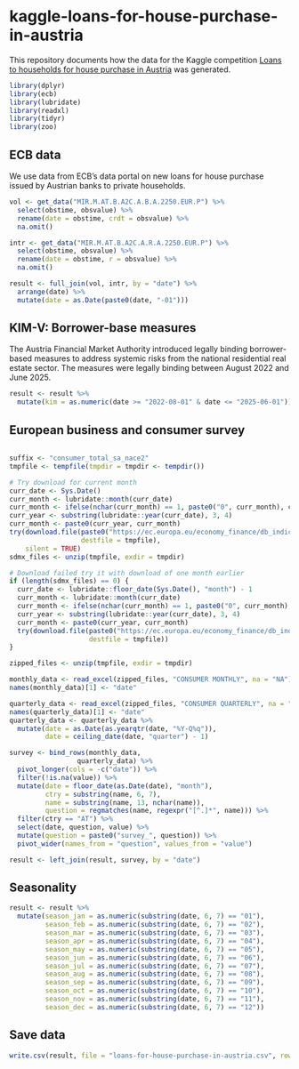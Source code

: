 
# kaggle-loans-for-house-purchase-in-austria

<!-- badges: start -->

<!-- badges: end -->

This repository documents how the data for the Kaggle competition [Loans
to households for house purchase in
Austria](https://www.kaggle.com/competitions/loans-to-households-for-house-purchase-in-austria)
was generated.

``` r
library(dplyr)
library(ecb)
library(lubridate)
library(readxl)
library(tidyr)
library(zoo)
```

## ECB data

We use data from ECB’s data portal on new loans for house purchase
issued by Austrian banks to private households.

``` r
vol <- get_data("MIR.M.AT.B.A2C.A.B.A.2250.EUR.P") %>%
  select(obstime, obsvalue) %>%
  rename(date = obstime, crdt = obsvalue) %>%
  na.omit()

intr <- get_data("MIR.M.AT.B.A2C.A.R.A.2250.EUR.P") %>%
  select(obstime, obsvalue) %>%
  rename(date = obstime, r = obsvalue) %>%
  na.omit()

result <- full_join(vol, intr, by = "date") %>%
  arrange(date) %>%
  mutate(date = as.Date(paste0(date, "-01")))
```

## KIM-V: Borrower-base measures

The Austria Financial Market Authority introduced legally binding
borrower-based measures to address systemic risks from the national
residential real estate sector. The measures were legally binding
between August 2022 and June 2025.

``` r
result <- result %>%
  mutate(kim = as.numeric(date >= "2022-08-01" & date <= "2025-06-01"))
```

## European business and consumer survey

``` r

suffix <- "consumer_total_sa_nace2"
tmpfile <- tempfile(tmpdir = tmpdir <- tempdir())

# Try download for current month
curr_date <- Sys.Date()
curr_month <- lubridate::month(curr_date)
curr_month <- ifelse(nchar(curr_month) == 1, paste0("0", curr_month), curr_month)
curr_year <- substring(lubridate::year(curr_date), 3, 4)
curr_month <- paste0(curr_year, curr_month)
try(download.file(paste0("https://ec.europa.eu/economy_finance/db_indicators/surveys/documents/series/nace2_ecfin_", curr_month, "/", suffix, ".zip"),
                  destfile = tmpfile),
    silent = TRUE)
sdmx_files <- unzip(tmpfile, exdir = tmpdir)

# Download failed try it with download of one month earlier
if (length(sdmx_files) == 0) {
  curr_date <- lubridate::floor_date(Sys.Date(), "month") - 1
  curr_month <- lubridate::month(curr_date)
  curr_month <- ifelse(nchar(curr_month) == 1, paste0("0", curr_month), curr_month)
  curr_year <- substring(lubridate::year(curr_date), 3, 4)
  curr_month <- paste0(curr_year, curr_month)
  try(download.file(paste0("https://ec.europa.eu/economy_finance/db_indicators/surveys/documents/series/nace2_ecfin_", curr_month, "/", suffix, ".zip"),
                    destfile = tmpfile))
}

zipped_files <- unzip(tmpfile, exdir = tmpdir)

monthly_data <- read_excel(zipped_files, "CONSUMER MONTHLY", na = "NA")
names(monthly_data)[1] <- "date"

quarterly_data <- read_excel(zipped_files, "CONSUMER QUARTERLY", na = "NA")
names(quarterly_data)[1] <- "date"
quarterly_data <- quarterly_data %>%
  mutate(date = as.Date(as.yearqtr(date, "%Y-Q%q")),
         date = ceiling_date(date, "quarter") - 1)

survey <- bind_rows(monthly_data,
                 quarterly_data) %>%
  pivot_longer(cols = -c("date")) %>%
  filter(!is.na(value)) %>%
  mutate(date = floor_date(as.Date(date), "month"),
         ctry = substring(name, 6, 7),
         name = substring(name, 13, nchar(name)),
         question = regmatches(name, regexpr("[^.]*", name))) %>%
  filter(ctry == "AT") %>%
  select(date, question, value) %>%
  mutate(question = paste0("survey_", question)) %>%
  pivot_wider(names_from = "question", values_from = "value")

result <- left_join(result, survey, by = "date")
```

## Seasonality

``` r
result <- result %>%
  mutate(season_jan = as.numeric(substring(date, 6, 7) == "01"),
         season_feb = as.numeric(substring(date, 6, 7) == "02"),
         season_mar = as.numeric(substring(date, 6, 7) == "03"),
         season_apr = as.numeric(substring(date, 6, 7) == "04"),
         season_may = as.numeric(substring(date, 6, 7) == "05"),
         season_jun = as.numeric(substring(date, 6, 7) == "06"),
         season_jul = as.numeric(substring(date, 6, 7) == "07"),
         season_aug = as.numeric(substring(date, 6, 7) == "08"),
         season_sep = as.numeric(substring(date, 6, 7) == "09"),
         season_oct = as.numeric(substring(date, 6, 7) == "10"),
         season_nov = as.numeric(substring(date, 6, 7) == "11"),
         season_dec = as.numeric(substring(date, 6, 7) == "12"))
```

## Save data

``` r
write.csv(result, file = "loans-for-house-purchase-in-austria.csv", row.names = FALSE)
```
